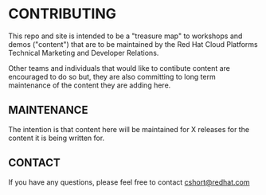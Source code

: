# CONTRIBUTING

This repo and site is intended to be a "treasure map" to workshops and demos ("content") that are to be maintained by the Red Hat Cloud Platforms Technical Marketing and Developer Relations.

Other teams and individuals that would like to contibute content are encouraged to do so but, they are also committing to long term maintenance of the content they are adding here.

## MAINTENANCE

The intention is that content here will be maintained for X releases for the content it is being written for.

## CONTACT

If you have any questions, please feel free to contact [cshort@redhat.com](mailto:cshort@redhat.com)
